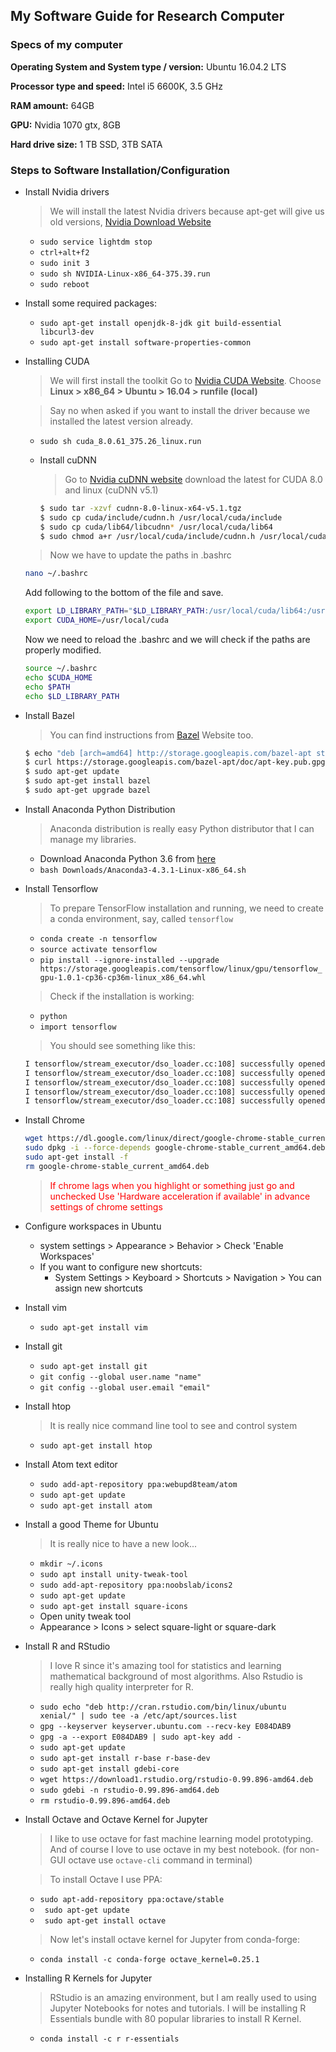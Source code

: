 ## My Software Guide for Research Computer

### Specs of my computer

__Operating System and System type / version:__ Ubuntu 16.04.2 LTS

__Processor type and speed:__ Intel i5 6600K, 3.5 GHz

__RAM amount:__ 64GB

__GPU:__ Nvidia 1070 gtx, 8GB

__Hard drive size:__ 1 TB SSD, 3TB SATA


### Steps to Software Installation/Configuration
- Install Nvidia drivers
  > We will install the latest Nvidia drivers because apt-get will give us old versions, [Nvidia Download Website](http://www.nvidia.fr/Download/index.aspx)

  - ```sudo service lightdm stop```
  - ```ctrl+alt+f2```
  - ```sudo init 3```
  - ```sudo sh NVIDIA-Linux-x86_64-375.39.run```
  - ```sudo reboot```

- Install some required packages:

  - ```sudo apt-get install openjdk-8-jdk git build-essential libcurl3-dev```
  - ```sudo apt-get install software-properties-common```

- Installing CUDA
  > We will first install the toolkit Go to [Nvidia CUDA Website](https://developer.nvidia.com/cuda-release-candidate-download). Choose **Linux > x86_64 > Ubuntu > 16.04 > runfile (local)**

  > Say no when asked if you want to install the driver because we installed the latest version already.

  - ```sudo sh cuda_8.0.61_375.26_linux.run```

  - Install cuDNN
    > Go to [Nvidia cuDNN website](https://developer.nvidia.com/cudnn) download the latest for CUDA 8.0 and linux (cuDNN v5.1)

    ```BASH
    $ sudo tar -xzvf cudnn-8.0-linux-x64-v5.1.tgz
    $ sudo cp cuda/include/cudnn.h /usr/local/cuda/include
    $ sudo cp cuda/lib64/libcudnn* /usr/local/cuda/lib64
    $ sudo chmod a+r /usr/local/cuda/include/cudnn.h /usr/local/cuda/lib64/libcudnn*
    ```


  > Now we have to update the paths in .bashrc

  ```BASH
  nano ~/.bashrc
  ```

  Add following to the bottom of the file and save.

  ```BASH
  export LD_LIBRARY_PATH="$LD_LIBRARY_PATH:/usr/local/cuda/lib64:/usr/local/cuda/extras/CUPTI/lib64"
  export CUDA_HOME=/usr/local/cuda
  ```

  Now we need to reload the .bashrc and we will check if the paths are properly modified.

  ```BASH
  source ~/.bashrc
  echo $CUDA_HOME
  echo $PATH
  echo $LD_LIBRARY_PATH
  ```

- Install Bazel

  > You can find instructions from [Bazel](http://www.bazel.io/docs/install.html) Website too.

  ```BASH
  $ echo "deb [arch=amd64] http://storage.googleapis.com/bazel-apt stable jdk1.8" | sudo tee /etc/apt/sources.list.d/bazel.list
  $ curl https://storage.googleapis.com/bazel-apt/doc/apt-key.pub.gpg | sudo apt-key add -
  $ sudo apt-get update
  $ sudo apt-get install bazel
  $ sudo apt-get upgrade bazel
  ```

- Install Anaconda Python Distribution
  > Anaconda distribution is really easy Python distributor that I can manage my libraries.

  - Download Anaconda Python 3.6 from [here](https://www.continuum.io/downloads)
  - ```bash Downloads/Anaconda3-4.3.1-Linux-x86_64.sh```

- Install Tensorflow

  > To prepare TensorFlow installation and running, we need to create a conda environment, say, called ```tensorflow```

  - ```conda create -n tensorflow```
  - ```source activate tensorflow```
  - ```pip install --ignore-installed --upgrade https://storage.googleapis.com/tensorflow/linux/gpu/tensorflow_gpu-1.0.1-cp36-cp36m-linux_x86_64.whl```

  > Check if the installation is working:

  - ```python```
  - ```import tensorflow```

  > You should see something like this:

  ```BASH
  I tensorflow/stream_executor/dso_loader.cc:108] successfully opened CUDA library libcublas.so locally
  I tensorflow/stream_executor/dso_loader.cc:108] successfully opened CUDA library libcudnn.so locally
  I tensorflow/stream_executor/dso_loader.cc:108] successfully opened CUDA library libcufft.so locally
  I tensorflow/stream_executor/dso_loader.cc:108] successfully opened CUDA library libcuda.so.1 locally
  I tensorflow/stream_executor/dso_loader.cc:108] successfully opened CUDA library libcurand.so locally
  ```

- Install Chrome

  ```BASH
  wget https://dl.google.com/linux/direct/google-chrome-stable_current_amd64.deb
  sudo dpkg -i --force-depends google-chrome-stable_current_amd64.deb
  sudo apt-get install -f
  rm google-chrome-stable_current_amd64.deb
  ```
  > <span style="color:red">If chrome lags when you highlight or something just go and unchecked Use 'Hardware acceleration if available' in advance settings of chrome settings</span>

- Configure workspaces in Ubuntu

  - system settings > Appearance > Behavior > Check 'Enable Workspaces'
  - If you want to configure new shortcuts:
    - System Settings > Keyboard > Shortcuts > Navigation > You can assign new shortcuts

- Install vim

  - ```sudo apt-get install vim```

- Install git

  - ```sudo apt-get install git```
  - ```git config --global user.name "name"```
  - ```git config --global user.email "email"```

- Install htop
  > It is really nice command line tool to see and control system
  - ```sudo apt-get install htop```



- Install Atom text editor

  - ```sudo add-apt-repository ppa:webupd8team/atom```
  - ```sudo apt-get update```
  - ```sudo apt-get install atom```

- Install a good Theme for Ubuntu
  > It is really nice to have a new look...

  - ```mkdir ~/.icons```
  - ```sudo apt install unity-tweak-tool```
  - ```sudo add-apt-repository ppa:noobslab/icons2```
  - ```sudo apt-get update```
  - ```sudo apt-get install square-icons```
  - Open unity tweak tool
  - Appearance > Icons > select square-light or square-dark

- Install R and RStudio
  > I love R since it's amazing tool for statistics and learning mathematical background of most algorithms. Also Rstudio is really high quality interpreter for R.

  - ```sudo echo "deb http://cran.rstudio.com/bin/linux/ubuntu xenial/" | sudo tee -a /etc/apt/sources.list```
  - ```gpg --keyserver keyserver.ubuntu.com --recv-key E084DAB9```
  - ```gpg -a --export E084DAB9 | sudo apt-key add -```
  - ```sudo apt-get update```
  - ```sudo apt-get install r-base r-base-dev```
  - ```sudo apt-get install gdebi-core```
  - ```wget https://download1.rstudio.org/rstudio-0.99.896-amd64.deb```
  - ```sudo gdebi -n rstudio-0.99.896-amd64.deb```
  - ```rm rstudio-0.99.896-amd64.deb```

- Install Octave and Octave Kernel for Jupyter
  > I like to use octave for fast machine learning model prototyping. And of course I love to use octave in my best notebook. (for non-GUI octave use ```octave-cli``` command in terminal)

  > To install Octave I use PPA:

  - ``` sudo apt-add-repository ppa:octave/stable ```
  - ``` sudo apt-get update```
  - ``` sudo apt-get install octave```

  > Now let's install octave kernel for Jupyter from conda-forge:

  - ```conda install -c conda-forge octave_kernel=0.25.1```

- Installing R Kernels for Jupyter
  > RStudio is an amazing environment, but I am really used to using Jupyter Notebooks for notes and tutorials. I will be installing R Essentials bundle with 80 popular libraries to install R Kernel.

  - ```conda install -c r r-essentials```
